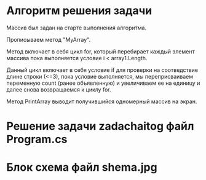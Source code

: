 # Алгоритм решения задачи

Массив был задан на старте выполнения алгоритма.

Прописываем метод "MyArray". 

Метод включает в себя цикл for, который перебирает каждый элемент массива пока выполняется условие i < array1.Length. 

Данный цикл включает в себя условие if для проверки на соотведствие длине строки (<=3), пока условие выполняется, мы переприсваиваем переменную count (ранее объявленную) и увеличиваем ее на единицу и далее снова возвращаемся к циклу for.

Метод PrintArray выводит получившийся одномерный массив на экран.

# Решение задачи  zadachaitog файл Program.cs

# Блок схема файл shema.jpg
